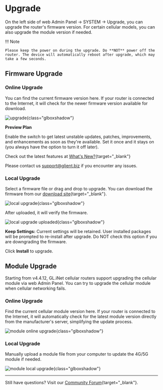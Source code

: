 # Upgrade

On the left side of web Admin Panel -> SYSTEM -> Upgrade, you can upgrade the router's firmware version. For certain cellular models, you can also upgrade the module version if needed.

!!! Note

    Please keep the power on during the upgrade. Do **NOT** power off the router. The device will automatically reboot after upgrade, which may take a few seconds.

## Firmware Upgrade

### Online Upgrade

You can find the current firmware version here. If your router is connected to the Internet, it will check for the newer firmware version available for download.

![upgrade](https://static.gl-inet.com/docs/router/en/4/interface_guide/upgrade/online_upgrade.png){class="glboxshadow"}

**Preview Plan**

Enable the switch to get latest unstable updates, patches, improvements, and enhancements as soon as they're available. Set it once and it stays on (you always have the option to turn it off later).

Check out the latest features at [What's New?](https://www.gl-inet.com/whats-new/){target="_blank"}

Please contact us [support@glient.biz](mailto:support@glient.biz) if you encounter any issues.


### Local Upgrade

Select a firmware file or drag and drop to upgrade. You can download the firmware from our [download site](https://dl.gl-inet.com){target="_blank"}.

![local upgrade](https://static.gl-inet.com/docs/router/en/4/interface_guide/upgrade/local_upgrade.png){class="glboxshadow"}

After uploaded, it will verify the firmware.

![local upgrade uploaded](https://static.gl-inet.com/docs/router/en/4/interface_guide/upgrade/local_upgrade_uploaded.png){class="glboxshadow"}

**Keep Settings:** Current settings will be retained. User installed packages will be prompted to re-install after upgrade. Do NOT check this option if you are downgrading the firmware.

Click **Install** to upgrade. 

## Module Upgrade

Starting from v4.4.12, GL.iNet cellular routers support upgrading the cellular module via web Admin Panel. You can try to upgrade the cellular module when cellular networking fails. 

### Online Upgrade

Find the current cellular module version here. If your router is connected to the Internet, it will automatically check for the latest module version directly from the manufacturer's server, simplifying the update process.

![module online upgrade](https://static.gl-inet.com/docs/router/en/4/interface_guide/upgrade/module_online_upgrade.png){class="glboxshadow"}

### Local Upgrade

Manually upload a module file from your computer to update the 4G/5G module if needed.

![module local upgrade](https://static.gl-inet.com/docs/router/en/4/interface_guide/upgrade/module_local_upgrade.png){class="glboxshadow"}

---

Still have questions? Visit our [Community Forum](https://forum.gl-inet.com){target="_blank"}.

